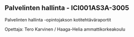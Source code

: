 ## Palvelinten hallinta - ICI001AS3A-3005

Palvelinten hallinta -opintojakson kotitehtäväraportit

Opettaja: Tero Karvinen / Haaga-Helia ammattikorkeakoulu
